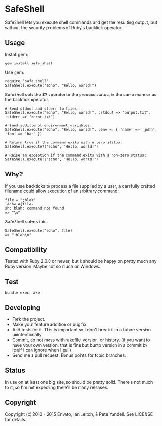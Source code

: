 # SafeShell

SafeShell lets you execute shell commands and get the resulting output, but without the security problems of Ruby's backtick operator.

## Usage

Install gem:

```
gem install safe_shell
```

Use gem:

```
require 'safe_shell'
SafeShell.execute("echo", "Hello, world!")
```

SafeShell sets the $? operator to the process status, in the same manner as the backtick operator.

```
# Send stdout and stderr to files:
SafeShell.execute("echo", "Hello, world!", :stdout => "output.txt", :stderr => "error.txt")

# Send additional environment variables:
SafeShell.execute("echo", "Hello, world!", :env => { 'name' => 'john', 'foo' => 'bar' })

# Return true if the command exits with a zero status:
SafeShell.execute?("echo", "Hello, world!")

# Raise an exception if the command exits with a non-zero status:
SafeShell.execute!("echo", "Hello, world!")
```

## Why?

If you use backticks to process a file supplied by a user, a carefully crafted filename could allow execution of an arbitrary command:

```
file = ";blah"
`echo #{file}`
sh: blah: command not found
=> "\n"
```

SafeShell solves this.

```
SafeShell.execute("echo", file)
=> ";blah\n"
```

## Compatibility

Tested with Ruby 2.0.0 or newer, but it should be happy on pretty much any Ruby version. Maybe not so much on Windows.

## Test

```
bundle exec rake
````

## Developing

* Fork the project.
* Make your feature addition or bug fix.
* Add tests for it. This is important so I don't break it in a
  future version unintentionally.
* Commit, do not mess with rakefile, version, or history.
  (if you want to have your own version, that is fine but bump version in a commit by itself I can ignore when I pull)
* Send me a pull request. Bonus points for topic branches.

## Status

In use on at least one big site, so should be pretty solid. There's not much to it, so I'm not expecting there'll be many releases.

## Copyright

Copyright (c) 2010 - 2015 Envato, Ian Leitch, & Pete Yandell. See LICENSE for details.

